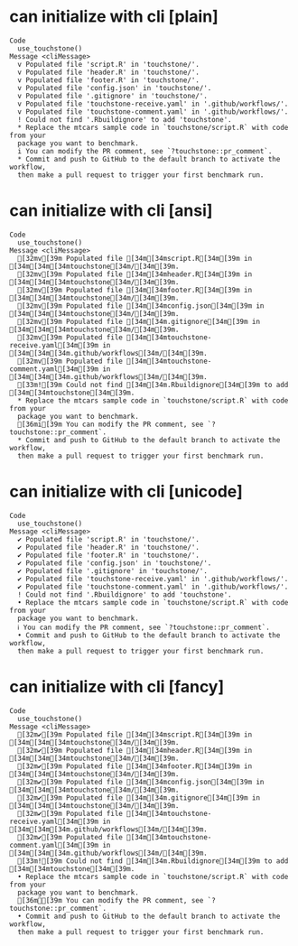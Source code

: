 # can initialize with cli [plain]

    Code
      use_touchstone()
    Message <cliMessage>
      v Populated file 'script.R' in 'touchstone/'.
      v Populated file 'header.R' in 'touchstone/'.
      v Populated file 'footer.R' in 'touchstone/'.
      v Populated file 'config.json' in 'touchstone/'.
      v Populated file '.gitignore' in 'touchstone/'.
      v Populated file 'touchstone-receive.yaml' in '.github/workflows/'.
      v Populated file 'touchstone-comment.yaml' in '.github/workflows/'.
      ! Could not find '.Rbuildignore' to add 'touchstone'.
      * Replace the mtcars sample code in `touchstone/script.R` with code from your
      package you want to benchmark.
      i You can modify the PR comment, see `?touchstone::pr_comment`.
      * Commit and push to GitHub to the default branch to activate the workflow,
      then make a pull request to trigger your first benchmark run.

# can initialize with cli [ansi]

    Code
      use_touchstone()
    Message <cliMessage>
      [32mv[39m Populated file [34m[34mscript.R[34m[39m in [34m[34m[34mtouchstone[34m/[34m[39m.
      [32mv[39m Populated file [34m[34mheader.R[34m[39m in [34m[34m[34mtouchstone[34m/[34m[39m.
      [32mv[39m Populated file [34m[34mfooter.R[34m[39m in [34m[34m[34mtouchstone[34m/[34m[39m.
      [32mv[39m Populated file [34m[34mconfig.json[34m[39m in [34m[34m[34mtouchstone[34m/[34m[39m.
      [32mv[39m Populated file [34m[34m.gitignore[34m[39m in [34m[34m[34mtouchstone[34m/[34m[39m.
      [32mv[39m Populated file [34m[34mtouchstone-receive.yaml[34m[39m in [34m[34m[34m.github/workflows[34m/[34m[39m.
      [32mv[39m Populated file [34m[34mtouchstone-comment.yaml[34m[39m in [34m[34m[34m.github/workflows[34m/[34m[39m.
      [33m![39m Could not find [34m[34m.Rbuildignore[34m[39m to add [34m[34mtouchstone[34m[39m.
      * Replace the mtcars sample code in `touchstone/script.R` with code from your
      package you want to benchmark.
      [36mi[39m You can modify the PR comment, see `?touchstone::pr_comment`.
      * Commit and push to GitHub to the default branch to activate the workflow,
      then make a pull request to trigger your first benchmark run.

# can initialize with cli [unicode]

    Code
      use_touchstone()
    Message <cliMessage>
      ✔ Populated file 'script.R' in 'touchstone/'.
      ✔ Populated file 'header.R' in 'touchstone/'.
      ✔ Populated file 'footer.R' in 'touchstone/'.
      ✔ Populated file 'config.json' in 'touchstone/'.
      ✔ Populated file '.gitignore' in 'touchstone/'.
      ✔ Populated file 'touchstone-receive.yaml' in '.github/workflows/'.
      ✔ Populated file 'touchstone-comment.yaml' in '.github/workflows/'.
      ! Could not find '.Rbuildignore' to add 'touchstone'.
      • Replace the mtcars sample code in `touchstone/script.R` with code from your
      package you want to benchmark.
      ℹ You can modify the PR comment, see `?touchstone::pr_comment`.
      • Commit and push to GitHub to the default branch to activate the workflow,
      then make a pull request to trigger your first benchmark run.

# can initialize with cli [fancy]

    Code
      use_touchstone()
    Message <cliMessage>
      [32m✔[39m Populated file [34m[34mscript.R[34m[39m in [34m[34m[34mtouchstone[34m/[34m[39m.
      [32m✔[39m Populated file [34m[34mheader.R[34m[39m in [34m[34m[34mtouchstone[34m/[34m[39m.
      [32m✔[39m Populated file [34m[34mfooter.R[34m[39m in [34m[34m[34mtouchstone[34m/[34m[39m.
      [32m✔[39m Populated file [34m[34mconfig.json[34m[39m in [34m[34m[34mtouchstone[34m/[34m[39m.
      [32m✔[39m Populated file [34m[34m.gitignore[34m[39m in [34m[34m[34mtouchstone[34m/[34m[39m.
      [32m✔[39m Populated file [34m[34mtouchstone-receive.yaml[34m[39m in [34m[34m[34m.github/workflows[34m/[34m[39m.
      [32m✔[39m Populated file [34m[34mtouchstone-comment.yaml[34m[39m in [34m[34m[34m.github/workflows[34m/[34m[39m.
      [33m![39m Could not find [34m[34m.Rbuildignore[34m[39m to add [34m[34mtouchstone[34m[39m.
      • Replace the mtcars sample code in `touchstone/script.R` with code from your
      package you want to benchmark.
      [36mℹ[39m You can modify the PR comment, see `?touchstone::pr_comment`.
      • Commit and push to GitHub to the default branch to activate the workflow,
      then make a pull request to trigger your first benchmark run.

